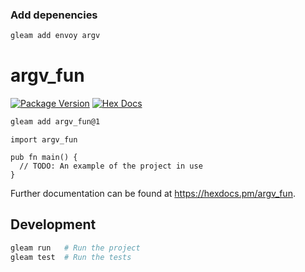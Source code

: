 ### Add depenencies

```bash
gleam add envoy argv
```

# argv_fun

[![Package Version](https://img.shields.io/hexpm/v/argv_fun)](https://hex.pm/packages/argv_fun)
[![Hex Docs](https://img.shields.io/badge/hex-docs-ffaff3)](https://hexdocs.pm/argv_fun/)

```sh
gleam add argv_fun@1
```
```gleam
import argv_fun

pub fn main() {
  // TODO: An example of the project in use
}
```

Further documentation can be found at <https://hexdocs.pm/argv_fun>.

## Development

```sh
gleam run   # Run the project
gleam test  # Run the tests
```
